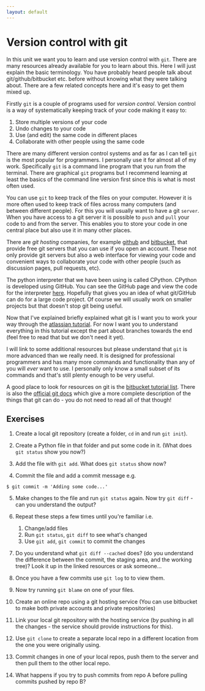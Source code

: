 ```yaml
---
layout: default
---
```


# Version control with git

In this unit we want you to learn and use version control with `git`. There
are many resources already available for you to learn about this. Here I will
just explain the basic terminology.  You have probably heard people talk about
git/github/bitbucket etc. before without knowing what they were talking about.
There are a few related concepts here and it's easy to get them mixed up.

Firstly `git` is a couple of programs used for *version control*. Version
control is a way of systematically keeping track of your code making it easy
to:
1. Store multiple versions of your code
2. Undo changes to your code
3. Use (and edit) the same code in different places
4. Collaborate with other people using the same code

There are many different version control systems and as far as I can tell
`git` is the most popular for programmers. I personally use it for almost all
of my work. Specifically `git` is a command line program that you run from the
terminal. There are graphical `git` programs but I recommend learning at least
the basics of the command line version first since this is what is most often
used.

You can use `git` to keep track of the files on your computer. However it is
more often used to keep track of files across many computers (and between
different people). For this you will usually want to have a git `server`. When
you have access to a git server it is possible to `push` and `pull` your code
to and from the server. This enables you to store your code in one central
place but also use it in many other places.

There are *git hosting* companies, for example [github](https://github.com/)
and [bitbucket](https://bitbucket.org/product), that provide free git servers
that you can use if you open an account. These not only provide git servers
but also a web interface for viewing your code and convenient ways to
collaborate your code with other people (such as discussion pages, pull
requests, etc).

The python interpreter that we have been using is called CPython. CPython is
developed using GitHub. You can see the GitHub page and view the code for the
interpreter [here](https://github.com/python/cpython). Hopefully that gives
you an idea of what git/GitHub can do for a large code project. Of course we
will usually work on smaller projects but that doesn't stop git being useful.

Now that I've explained briefly explained what git is I want you to work your
way through the [atlassian
tutorial](https://www.atlassian.com/git/tutorials/learn-git-with-bitbucket-cloud).
For now I want you to understand everything in this tutorial except the part
about branches towards the end (feel free to read that but we don't need it
yet).

I will link to some additional resources but please understand that `git` is
more advanced than we really need. It is designed for professional programmers
and has many more commands and functionality than any of you will *ever* want
to use. I personally only know a small subset of its commands and that's still
plenty enough to be very useful.

A good place to look for resources on git is the [bitbucket tutorial
list](https://www.atlassian.com/git/tutorials). There is also the [official
git docs](https://git-scm.com/docs/user-manual.html) which give a more
complete description of the things that git can do - you do not need to read
all of that though!

## Exercises

1. Create a local git repository (create a folder, `cd` in and run `git init`).

2. Create a Python file in that folder and put some code in it. (What does
   `git status` show you now?)

3. Add the file with `git add`. What does `git status` show now?

4. Commit the file and add a commit message e.g.
~~~~
$ git commit -m 'Adding some code...'
~~~~

5. Make changes to the file and run `git status` again. Now try `git diff` -
   can you understand the output?

6. Repeat these steps a few times until you're familiar i.e.
    1. Change/add files
    2. Run `git status`, `git diff` to see what's changed
    3. Use `git add`, `git commit` to commit the changes

7. Do you understand what `git diff --cached` does? (do you understand the
   difference between the commit, the staging area, and the working tree)?
   Look it up in the linked resources or ask someone...

8. Once you have a few commits use `git log` to to view them.

9. Now try running `git blame` on one of your files.

10. Create an online repo using a git hosting service (You can use bitbucket
    to make both private accounts and private repositories)

11. Link your local git repository with the hosting service (by pushing in all
    the changes - the service should provide instructions for this).

12. Use `git clone` to create a separate local repo in a different location
    from the one you were originally using.

13. Commit changes in one of your local repos, push them to the server and then
    pull them to the other local repo.

14. What happens if you try to push commits from repo A before pulling commits
    pushed by repo B?
